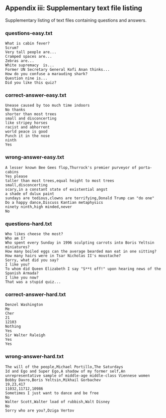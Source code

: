 ## Appendix iii: Supplementary text file listing

Supplementary listing of text files containing questions and answers.

### questions-easy.txt
```
What is cabin fever?
Scrum?
Very tall people are...
Cramped spaces are...
Zebras are...
White supremacy  is...
Former UN Secretary General Kofi Anan thinks...
How do you confuse a marauding shark?
Question nine is...
Did you like this quiz?
```

### correct-answer-easy.txt
```
Unease caused by too much time indoors
No thanks
shorter than most trees
small and disconcerting
like stripey horses
racist and abhorrent
world peace is good
Punch it in the nose
ninth
Yes
```
### wrong-answer-easy.txt
```
A lesser known Bee Gees flop,Thurrock's premier purveyor of porta-cabins
Yes please
taller than most trees,equal height to most trees
small,disconcerting
scary,in a constant state of existential angst
a shade of dulux paint
sundays are tedious,clowns are terrifying,Donald Trump can "do one"
Do a happy dance,Discuss Kantian metaphysics
ninety ninth,high minded,never
No
```

### questions-hard.txt
```
Who likes cheese the most?
Who am I?
Who spent every Sunday in 1996 sculpting carrots into Boris Yeltsin miniatures?
How many boiled eggs can the average bearded man eat in one sitting?
How many hairs were in Tsar Nicholas II's moustache?
Sorry, what did you say?
I like you?
To whom did Queen Elizabeth I say "S**t off!" upon hearing news of the Spanish Armada?
I like you now?
That was a stupid quiz...
```

### correct-answer-hard.txt
```
Denzel Washington
Me
Cher
21
12103
Nothing
Yes
Sir Walter Raleigh
Yes
Yes
```

### wrong-answer-hard.txt
```
The will of the people,Michael Portillo,The Saturdays
Id and Ego and Super Ego,A shadow of my former self,An unrepresentative sample of middle-age middle-class Viennese women
Bobby Davro,Boris Yeltsin,Mikhail Gorbachev
19,23,417
11032,11712,10986
Sometimes I just want to dance and be free
No
Walter Scott,Walter load of rubbish,Walt Disney
No
Sorry who are you?,Dziga Vertov
```
